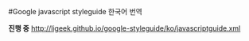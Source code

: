 #Google javascript styleguide 한국어 번역

**진행 중**
<http://ligeek.github.io/google-styleguide/ko/javascriptguide.xml>
